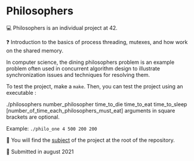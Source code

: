 # Philosophers

:computer: Philosophers is an individual project at 42.

:question: Introduction to the basics of process threading, mutexes, and how work on the shared memory.

In computer science, the dining philosophers problem is an example problem often used in concurrent algorithm design to illustrate synchronization issues and techniques for resolving them.

To test the project, make a ```make```. Then, you can test the project using an executable : 

./philosophers number_philosopher time_to_die time_to_eat time_to_sleep [number_of_time_each_philosophers_must_eat] arguments in square brackets are optional.

Example: ```./philo_one 4 500 200 200``` 

:page_with_curl: You will find the [subject](https://github.com/anfisah/philosophers/blob/main/en.subject.pdf) of the project at the root of the repository.

:calendar: Submitted in august 2021
